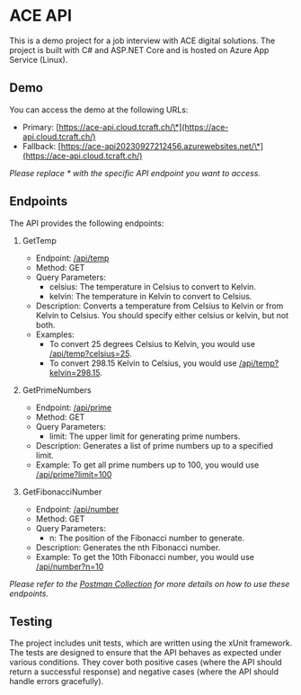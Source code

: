 # ACE API

This is a demo project for a job interview with ACE digital solutions. The project is built with C# and ASP.NET Core and is hosted on Azure App Service (Linux).

## Demo

You can access the demo at the following URLs:

- Primary: [https://ace-api.cloud.tcraft.ch/\*](https://ace-api.cloud.tcraft.ch/)
- Fallback: [https://ace-api20230927212456.azurewebsites.net/\*](https://ace-api.cloud.tcraft.ch/)

_Please replace \* with the specific API endpoint you want to access._

## Endpoints

The API provides the following endpoints:

1. GetTemp

   - Endpoint: [/api/temp](https://ace-api.cloud.tcraft.ch/api/temp)
   - Method: GET
   - Query Parameters:
     - celsius: The temperature in Celsius to convert to Kelvin.
     - kelvin: The temperature in Kelvin to convert to Celsius.
   - Description: Converts a temperature from Celsius to Kelvin or from Kelvin to Celsius. You should specify either celsius or kelvin, but not both.
   - Examples:
     - To convert 25 degrees Celsius to Kelvin, you would use [/api/temp?celsius=25](https://ace-api.cloud.tcraft.ch/api/temp?celsius=25).
     - To convert 298.15 Kelvin to Celsius, you would use [/api/temp?kelvin=298.15](https://ace-api.cloud.tcraft.ch/api/temp?kelvin=298.15).

2. GetPrimeNumbers

   - Endpoint: [/api/prime](https://ace-api.cloud.tcraft.ch/api/prime)
   - Method: GET
   - Query Parameters:
     - limit: The upper limit for generating prime numbers.
   - Description: Generates a list of prime numbers up to a specified limit.
   - Example: To get all prime numbers up to 100, you would use [/api/prime?limit=100](https://ace-api.cloud.tcraft.ch/api/prime?limit=100)

3. GetFibonacciNumber
   - Endpoint: [/api/number](https://ace-api.cloud.tcraft.ch/api/number)
   - Method: GET
   - Query Parameters:
     - n: The position of the Fibonacci number to generate.
   - Description: Generates the nth Fibonacci number.
   - Example: To get the 10th Fibonacci number, you would use [/api/number?n=10](https://ace-api.cloud.tcraft.ch/api/number?n=10)

_Please refer to the [Postman Collection](src/Ace.Api/ace_api.postman_collection.json) for more details on how to use these endpoints._

## Testing

The project includes unit tests, which are written using the xUnit framework. The tests are designed to ensure that the API behaves as expected under various conditions. They cover both positive cases (where the API should return a successful response) and negative cases (where the API should handle errors gracefully).
